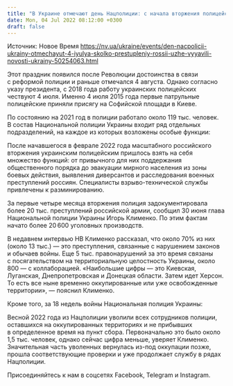 ```yaml
---
title: "В Украине отмечают день Нацполиции: с начала вторжения полицейские задокументировали 20 тыс. преступлений РФ"
date: Mon, 04 Jul 2022 08:12:00 +0300
draft: false
---
```

Источник: Новое Время https://nv.ua/ukraine/events/den-nacpolicii-ukrainy-otmechayut-4-iyulya-skolko-prestupleniy-rossii-uzhe-vyyavili-novosti-ukrainy-50254063.html


Этот праздник появился после Революции достоинства в связи с реформой полиции и раньше отмечался 4 августа. Однако согласно указу президента, с 2018 года работу украинских полицейских чествуют 4 июля. Именно 4 июля 2015 года первые патрульные полицейские приняли присягу на Софийской площади в Киеве.

По состоянию на 2021 год в полиции работало около 119 тыс. человек. В состав Национальной полиции Украины входит ряд отдельных подразделений, на каждое из которых возложены особые функции:

После начавшегося в феврале 2022 года масштабного российского вторжения украинским полицейским пришлось взять на себя множество функций: от привычного для них поддержания общественного порядка до эвакуации мирного населения из зоны боевых действия, выявления диверсантов и расследования военных преступлений россиян. Специалисты взрыво-технической службы привлечены к разминированию.

За первые четыре месяца вторжения полиция задокументировала более 20 тыс. преступлений российской армии, сообщил 30 июня глава Национальной полиции Украины Игорь Клименко. По этим фактам начато более 20 600 уголовных производств.

В недавнем интервью НВ Клименко рассказал, что около 70% из них (около 13 тыс.) — это преступления, связанные с нарушением законов и обычаев войны. Еще 5 тыс. правонарушений за это время связаны с посягательством на территориальную целостность Украины, около 800 — с коллаборацией. «Наибольшие цифры — это Киевская, Луганская, Днепропетровская и Донецкая области. Затем идет Херсон. То есть все ныне временно оккупированные или уже освобожденные территории», — пояснил Клименко.

Кроме того, за 18 недель войны Национальная полиция Украины:

Весной 2022 года из Нацполиции уволили всех сотрудников полиции, оставшихся на оккупированных территориях и не прибывших в определенное время на пункт сбора. Первоначально это было около 1,5 тыс. человек, однако сейчас цифра меньше, уверяет Клименко. Значительная часть уволенных вернулась из-под оккупации позже, прошла соответствующие проверки и уже продолжает службу в рядах Нацполиции.

Присоединяйтесь к нам в соцсетях Facebook, Telegram и Instagram.
